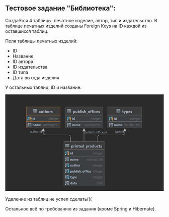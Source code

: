 Тестовое задание "Библиотека":
-

Создаётся 4 таблицы: печатное изделие, автор, тип и издательство.
В таблице печатных изделий созданы Foreign Keys на ID каждой из оставшихся таблиц.

Поля таблицы печатных изделий:
- ID
- Название
- ID автора
- ID издательства
- ID типа
- Дата выхода изделия

У остальных таблиц: ID и название.

![img.png](img.png)

Удаление из таблиц не успел сделать(((

Остальное всё по требованию из задания (кроме Spring и Hibernate).
